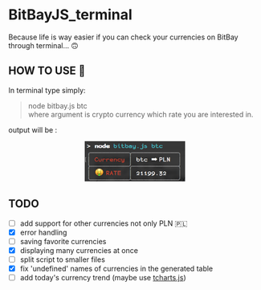 # BitBayJS_terminal
Because life is way easier if you can check your currencies on BitBay through terminal... 🙃

## HOW TO USE 🤔
In terminal type simply:
> node bitbay.js btc  
where argument is crypto currency which rate you are interested in.

output will be :
<p align="center">
<img src ="./readmeExample.jpg" width="200" height="80"/>
</p>

## TODO
- [ ] add support for other currencies not only PLN 🇵🇱 
- [x] error handling
- [ ] saving favorite currencies
- [x] displaying many currencies at once
- [ ] split script to smaller files
- [x] fix 'undefined' names of currencies in the generated table
- [ ] add today's currency trend (maybe use [tcharts.js](https://github.com/ProtoTeam/tcharts.js))